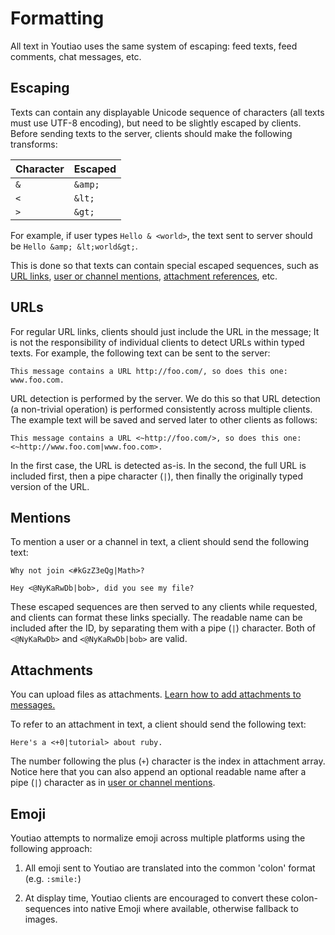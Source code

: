 # Formatting

All text in Youtiao uses the same system of escaping: feed texts, feed comments, chat messages, etc.

## Escaping

Texts can contain any displayable Unicode sequence of characters (all texts must use UTF-8 encoding), but need to be slightly escaped by clients. Before sending texts to the server, clients should make the following transforms:

| Character | Escaped |
| --------- | ------- |
| `&`       | `&amp;` |
| `<`       | `&lt;`  |
| `>`       | `&gt;`  |

For example, if user types `Hello & <world>`, the text sent to server should be `Hello &amp; &lt;world&gt;`.

This is done so that texts can contain special escaped sequences, such as [URL links](#urls), [user or channel mentions](#mentions), [attachment references](#attachments), etc.

## URLs

For regular URL links, clients should just include the URL in the message; It is not the responsibility of individual clients to detect URLs within typed texts. For example, the following text can be sent to the server:

```
This message contains a URL http://foo.com/, so does this one: www.foo.com.
```

URL detection is performed by the server. We do this so that URL detection (a non-trivial operation) is performed consistently across multiple clients. The example text will be saved and served later to other clients as follows:

```
This message contains a URL <~http://foo.com/>, so does this one: <~http://www.foo.com|www.foo.com>.
```

In the first case, the URL is detected as-is. In the second, the full URL is included first, then a pipe character (`|`), then finally the originally typed version of the URL.

## Mentions

To mention a user or a channel in text, a client should send the following text:

```
Why not join <#kGzZ3eQg|Math>?

Hey <@NyKaRwDb|bob>, did you see my file?
```

These escaped sequences are then served to any clients while requested, and clients can format these links specially. The readable name can be included after the ID, by separating them with a pipe (`|`) character. Both of `<@NyKaRwDb>` and `<@NyKaRwDb|bob>` are valid.

## Attachments

You can upload files as attachments. [Learn how to add attachments to messages.](attachments.md)

To refer to an attachment in text, a client should send the following text:

```
Here's a <+0|tutorial> about ruby.
```

The number following the plus (`+`) character is the index in attachment array. Notice here that you can also append an optional readable name after a pipe (`|`) character as in [user or channel mentions](#mentions).

## Emoji

Youtiao attempts to normalize emoji across multiple platforms using the following approach:

1. All emoji sent to Youtiao are translated into the common 'colon' format (e.g. `:smile:`)

2. At display time, Youtiao clients are encouraged to convert these colon-sequences into native Emoji where available, otherwise fallback to images.
